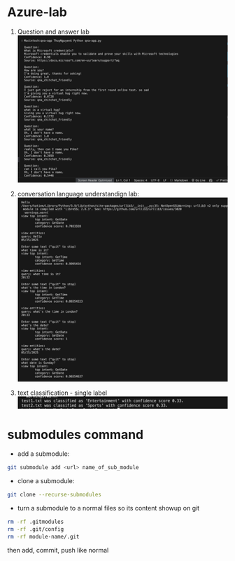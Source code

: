 # Azure-lab

1. Question and answer lab
![alt text](qna.png)

2. conversation language understandign lab: 
![alt text](clu.png)

3. text classification - single label
![alt text](classification.png)
#  submodules command
- add a submodule:
```bash
git submodule add <url> name_of_sub_module
```
- clone a submodule:
```bash
git clone --recurse-submodules
```
- turn a submodule to a normal files so its content showup on git
```bash
rm -rf .gitmodules
rm -rf .git/config
rm -rf module-name/.git
```
then add, commit, push like normal